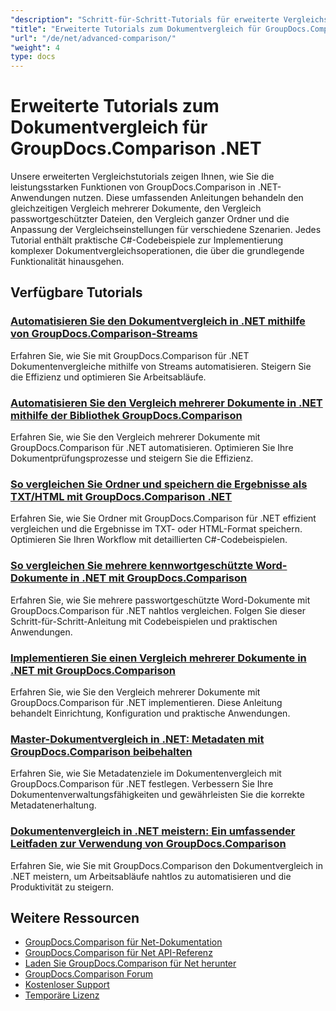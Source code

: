 ```yaml
---
"description": "Schritt-für-Schritt-Tutorials für erweiterte Vergleichsfunktionen, einschließlich Vergleich mehrerer Dokumente, Vergleichseinstellungen und geschützte Dokumente."
"title": "Erweiterte Tutorials zum Dokumentvergleich für GroupDocs.Comparison .NET"
"url": "/de/net/advanced-comparison/"
"weight": 4
type: docs
---
```

# Erweiterte Tutorials zum Dokumentvergleich für GroupDocs.Comparison .NET

Unsere erweiterten Vergleichstutorials zeigen Ihnen, wie Sie die leistungsstarken Funktionen von GroupDocs.Comparison in .NET-Anwendungen nutzen. Diese umfassenden Anleitungen behandeln den gleichzeitigen Vergleich mehrerer Dokumente, den Vergleich passwortgeschützter Dateien, den Vergleich ganzer Ordner und die Anpassung der Vergleichseinstellungen für verschiedene Szenarien. Jedes Tutorial enthält praktische C#-Codebeispiele zur Implementierung komplexer Dokumentvergleichsoperationen, die über die grundlegende Funktionalität hinausgehen.

## Verfügbare Tutorials

### [Automatisieren Sie den Dokumentvergleich in .NET mithilfe von GroupDocs.Comparison-Streams](./net-document-comparison-groupdocs-streams/)
Erfahren Sie, wie Sie mit GroupDocs.Comparison für .NET Dokumentenvergleiche mithilfe von Streams automatisieren. Steigern Sie die Effizienz und optimieren Sie Arbeitsabläufe.

### [Automatisieren Sie den Vergleich mehrerer Dokumente in .NET mithilfe der Bibliothek GroupDocs.Comparison](./groupdocs-comparison-net-multi-doc-automation/)
Erfahren Sie, wie Sie den Vergleich mehrerer Dokumente mit GroupDocs.Comparison für .NET automatisieren. Optimieren Sie Ihre Dokumentprüfungsprozesse und steigern Sie die Effizienz.

### [So vergleichen Sie Ordner und speichern die Ergebnisse als TXT/HTML mit GroupDocs.Comparison .NET](./groupdocs-comparison-net-folder-comparison-tutorial/)
Erfahren Sie, wie Sie Ordner mit GroupDocs.Comparison für .NET effizient vergleichen und die Ergebnisse im TXT- oder HTML-Format speichern. Optimieren Sie Ihren Workflow mit detaillierten C#-Codebeispielen.

### [So vergleichen Sie mehrere kennwortgeschützte Word-Dokumente in .NET mit GroupDocs.Comparison](./compare-password-protected-docs-groupdocs-dotnet/)
Erfahren Sie, wie Sie mehrere passwortgeschützte Word-Dokumente mit GroupDocs.Comparison für .NET nahtlos vergleichen. Folgen Sie dieser Schritt-für-Schritt-Anleitung mit Codebeispielen und praktischen Anwendungen.

### [Implementieren Sie einen Vergleich mehrerer Dokumente in .NET mit GroupDocs.Comparison](./implement-multi-doc-comparison-groupdocs-net/)
Erfahren Sie, wie Sie den Vergleich mehrerer Dokumente mit GroupDocs.Comparison für .NET implementieren. Diese Anleitung behandelt Einrichtung, Konfiguration und praktische Anwendungen.

### [Master-Dokumentvergleich in .NET: Metadaten mit GroupDocs.Comparison beibehalten](./groupdocs-comparison-net-metadata-target/)
Erfahren Sie, wie Sie Metadatenziele im Dokumentenvergleich mit GroupDocs.Comparison für .NET festlegen. Verbessern Sie Ihre Dokumentenverwaltungsfähigkeiten und gewährleisten Sie die korrekte Metadatenerhaltung.

### [Dokumentenvergleich in .NET meistern: Ein umfassender Leitfaden zur Verwendung von GroupDocs.Comparison](./mastering-document-comparison-groupdocs-dotnet/)
Erfahren Sie, wie Sie mit GroupDocs.Comparison den Dokumentvergleich in .NET meistern, um Arbeitsabläufe nahtlos zu automatisieren und die Produktivität zu steigern.

## Weitere Ressourcen

- [GroupDocs.Comparison für Net-Dokumentation](https://docs.groupdocs.com/comparison/net/)
- [GroupDocs.Comparison für Net API-Referenz](https://reference.groupdocs.com/comparison/net/)
- [Laden Sie GroupDocs.Comparison für Net herunter](https://releases.groupdocs.com/comparison/net/)
- [GroupDocs.Comparison Forum](https://forum.groupdocs.com/c/comparison)
- [Kostenloser Support](https://forum.groupdocs.com/)
- [Temporäre Lizenz](https://purchase.groupdocs.com/temporary-license/)